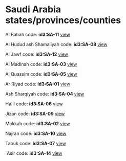 # Saudi Arabia states/provinces/counties
Al Bahah     code: **id3:SA-11**     [view](../export/geojson/medium/id3/sa/11.geojson)     


Al Hudud ash Shamaliyah     code: **id3:SA-08**     [view](../export/geojson/medium/id3/sa/08.geojson)     


Al Jawf     code: **id3:SA-12**     [view](../export/geojson/medium/id3/sa/12.geojson)     


Al Madinah     code: **id3:SA-03**     [view](../export/geojson/medium/id3/sa/03.geojson)     


Al Quassim     code: **id3:SA-05**     [view](../export/geojson/medium/id3/sa/05.geojson)     


Ar Riyad     code: **id3:SA-01**     [view](../export/geojson/medium/id3/sa/01.geojson)     


Ash Sharqiyah     code: **id3:SA-04**     [view](../export/geojson/medium/id3/sa/04.geojson)     


Ha'il     code: **id3:SA-06**     [view](../export/geojson/medium/id3/sa/06.geojson)     


Jizan     code: **id3:SA-09**     [view](../export/geojson/medium/id3/sa/09.geojson)     


Makkah     code: **id3:SA-02**     [view](../export/geojson/medium/id3/sa/02.geojson)     


Najran     code: **id3:SA-10**     [view](../export/geojson/medium/id3/sa/10.geojson)     


Tabuk     code: **id3:SA-07**     [view](../export/geojson/medium/id3/sa/07.geojson)     


`Asir     code: **id3:SA-14**     [view](../export/geojson/medium/id3/sa/14.geojson)     

